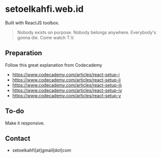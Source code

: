 # setoelkahfi.web.id
Built with ReactJS toolbox.
> Nobody exists on purpose. Nobody belongs anywhere. Everybody's gonna die. Come watch T.V.

## Preparation
Follow this great explanation from Codecademy
* https://www.codecademy.com/articles/react-setup-i
* https://www.codecademy.com/articles/react-setup-ii
* https://www.codecademy.com/articles/react-setup-iii
* https://www.codecademy.com/articles/react-setup-iv
* https://www.codecademy.com/articles/react-setup-v

## To-do
Make it responsive.

## Contact
* setoelkahfi[at]gmail[dot]com
